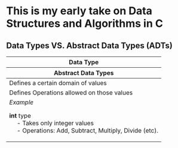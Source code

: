 <h1>This is my early take on Data Structures and Algorithms in C</h1>

<h2>Data Types VS. Abstract Data Types (ADTs)</h2>
<table>
  <thead>
    <tr>
      <th>Data Type</th>
    </tr>
    <tr>
      <th>Abstract Data Types</th>
    </tr>
  </thead>
  <tbody>
    <tr>
      <td>Defines a certain domain of values</td>
    </tr>
    <tr>
      <td>Defines Operations allowed on those values</td>
    </tr>
    <tr>
      <td>
        <i>Example</i>
        <br>
        <p>
          <strong>int</strong> type
          <br>
          &emsp; - Takes only integer values
          <br>
          &emsp; - Operations: Add, Subtract, Multiply, Divide (etc).
        </p>
      </td>
    </tr>
  </tbody>
</table>
